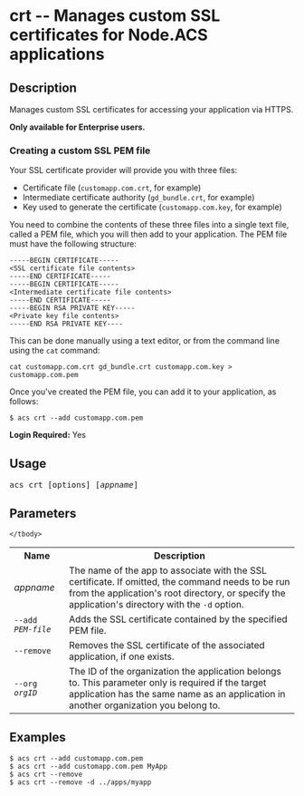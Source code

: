 # crt -- Manages custom SSL certificates for Node.ACS applications

## Description

Manages custom SSL certificates for accessing your application via HTTPS.

**Only available for Enterprise users.**

### Creating a custom SSL PEM file
Your SSL certificate provider will provide you with three files:

* Certificate file (`customapp.com.crt`, for example)
* Intermediate certificate authority (`gd_bundle.crt`, for example)
* Key used to generate the certificate (`customapp.com.key`, for example)

You need to combine the contents of these three files into a single text file, called a PEM file, which you will then add to your application. The PEM file must have the following structure:

    -----BEGIN CERTIFICATE----- 
    <SSL certificate file contents>
    -----END CERTIFICATE-----  
    -----BEGIN CERTIFICATE----- 
    <Intermediate certificate file contents>
    -----END CERTIFICATE----- 
    -----BEGIN RSA PRIVATE KEY----- 
    <Private key file contents>
    -----END RSA PRIVATE KEY----

This can be done manually using a text editor, or from the command line using the `cat` command:

    cat customapp.com.crt gd_bundle.crt customapp.com.key >  customapp.com.pem

Once you've created the PEM file, you can add it to your application, as follows:

    $ acs crt --add customapp.com.pem 

**Login Required:** Yes

## Usage

<pre class="prettyprint">
acs crt [options] [<i>appname</i>]
</pre>


## Parameters

<table class="doc-table">
    <tbody>
        <tr>
            <th>Name</th>
            <th>Description</th>
        </tr>
        <tr>
            <td><i>appname</i></td>
            <td>The name of the app to associate with the SSL certificate. If omitted, the command needs to be run from the application's root directory, or specify the application's directory with the <code>-d</code> option.</td>
        </tr>
        <tr>
            <td><code>--add <i>PEM-file</i></code></td>
            <td> Adds the SSL certificate contained by the specified PEM file.</td>
        </tr>
        <tr>
            <td><code>--remove</code></td>
            <td> Removes the SSL certificate of the associated application, if one exists.</td>
        </tr>        
        <tr>
            <td><code>--org <em>orgID</em></code></td>
            <td>The ID of the organization the application belongs to. This parameter only is required if the target application has the same name as an application in another organization you belong to.
             </td>
        </tr>

    </tbody>
</table>


## Examples
    
	$ acs crt --add customapp.com.pem
    $ acs crt --add customapp.com.pem MyApp
    $ acs crt --remove
    $ acs crt --remove -d ../apps/myapp
